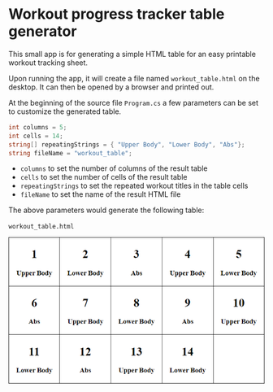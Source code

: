 # Workout progress tracker table generator

This small app is for generating a simple HTML table for an easy printable workout tracking sheet.

Upon running the app, it will create a file named `workout_table.html` on the desktop. It can then be opened by a browser and printed out.

At the beginning of the source file `Program.cs` a few parameters can be set to customize the generated table.

```cs
int columns = 5;
int cells = 14;
string[] repeatingStrings = { "Upper Body", "Lower Body", "Abs"};
string fileName = "workout_table";
```

 - `columns` to set the number of columns of the result table
 - `cells` to set the number of cells of the result table
 - `repeatingStrings` to set the repeated workout titles in the table cells
 - `fileName` to set the name of the result HTML file

The above parameters would generate the following table:

`workout_table.html`

![example table](/img/example.png)
